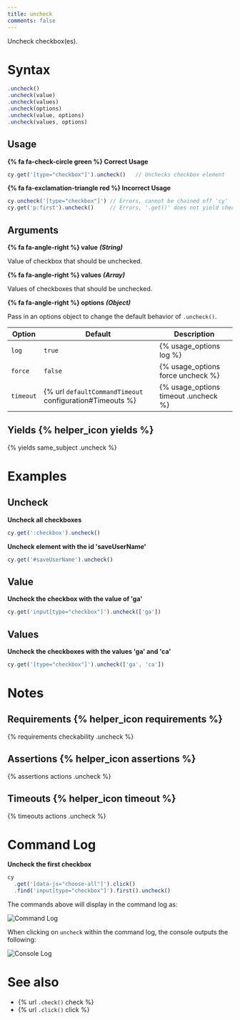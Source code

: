 ```yaml
---
title: uncheck
comments: false
---
```


Uncheck checkbox(es).

# Syntax

```javascript
.uncheck()
.uncheck(value)
.uncheck(values)
.uncheck(options)
.uncheck(value, options)
.uncheck(values, options)
```

## Usage

**{% fa fa-check-circle green %} Correct Usage**

```javascript
cy.get('[type="checkbox"]').uncheck()   // Unchecks checkbox element
```

**{% fa fa-exclamation-triangle red %} Incorrect Usage**

```javascript
cy.uncheck('[type="checkbox"]') // Errors, cannot be chained off 'cy'
cy.get('p:first').uncheck()     // Errors, '.get()' does not yield checkbox
```

## Arguments

**{% fa fa-angle-right %} value**  ***(String)***

Value of checkbox that should be unchecked.

**{% fa fa-angle-right %} values**  ***(Array)***

Values of checkboxes that should be unchecked.

**{% fa fa-angle-right %} options**  ***(Object)***

Pass in an options object to change the default behavior of `.uncheck()`.

Option | Default | Description
--- | --- | ---
`log` | `true` | {% usage_options log %}
`force` | `false` | {% usage_options force uncheck %}
`timeout` | {% url `defaultCommandTimeout` configuration#Timeouts %} | {% usage_options timeout .uncheck %}

## Yields {% helper_icon yields %}

{% yields same_subject .uncheck %}

# Examples

## Uncheck

**Uncheck all checkboxes**

```javascript
cy.get(':checkbox').uncheck()
```

**Uncheck element with the id 'saveUserName'**

```javascript
cy.get('#saveUserName').uncheck()
```

## Value

**Uncheck the checkbox with the value of 'ga'**

```javascript
cy.get('input[type="checkbox"]').uncheck(['ga'])
```

## Values

**Uncheck the checkboxes with the values 'ga' and 'ca'**

```javascript
cy.get('[type="checkbox"]').uncheck(['ga', 'ca'])
```

# Notes

## Requirements {% helper_icon requirements %}

{% requirements checkability .uncheck %}

## Assertions {% helper_icon assertions %}

{% assertions actions .uncheck %}

## Timeouts {% helper_icon timeout %}

{% timeouts actions .uncheck %}

# Command Log

**Uncheck the first checkbox**

```javascript
cy
  .get('[data-js="choose-all"]').click()
  .find('input[type="checkbox"]').first().uncheck()
```

The commands above will display in the command log as:

![Command Log](/img/api/uncheck/test-unchecking-a-checkbox.png)

When clicking on `uncheck` within the command log, the console outputs the following:

![Console Log](/img/api/uncheck/console-shows-events-from-clicking-the-checkbox.png)

# See also

- {% url `.check()` check %}
- {% url `.click()` click %}
